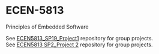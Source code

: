# ECEN-5813
Principles of Embedded Software

See [ECEN5813_SP19_Project1](https://github.com/iyesildirek/ECEN5813_SP19_Project1) repository for group projects.\
See [ECEN5813 SP2_Project 2](https://github.com/iyesildirek/ECEN5813_SP19_Project2) repository for group projects. 
